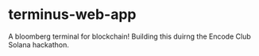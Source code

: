 # terminus-web-app

A bloomberg terminal for blockchain! Building this duirng the Encode Club Solana hackathon.